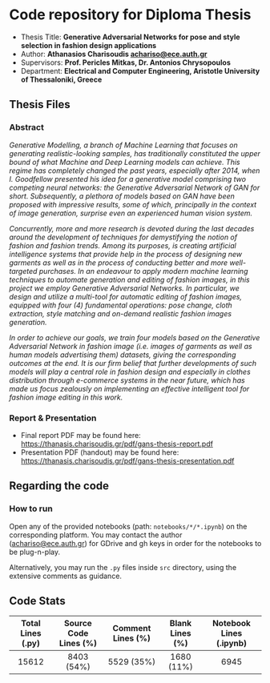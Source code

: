 # Code repository for Diploma Thesis
- Thesis Title: **Generative Adversarial Networks for pose and style selection in fashion design applications**
- Author: **Athanasios Charisoudis achariso@ece.auth.gr**
- Supervisors: **Prof. Pericles Mitkas, Dr. Antonios Chrysopoulos**
- Department: **Electrical and Computer Engineering, Aristotle University of Thessaloniki, Greece**

## Thesis Files

### Abstract
_Generative Modelling, a branch of Machine Learning that focuses on generating realistic-looking samples, has traditionally constituted the upper bound of what Machine and Deep Learning models can achieve. This regime has completely changed the past years, especially after 2014, when I. Goodfellow presented his idea for a generative model comprising two competing neural networks: the Generative Adversarial Network of GAN for short. Subsequently, a plethora of models based on GAN have been proposed with impressive results, some of which, principally in the context of image generation, surprise even an experienced human vision system._

_Concurrently, more and more research is devoted during the last decades around the development of techniques for demystifying the notion of fashion and fashion trends. Among its purposes, is creating artificial intelligence systems that provide help in the process of designing new garments as well as in the process of conducting better and more well-targeted purchases. In an endeavour to apply modern machine learning techniques to automate generation and editing of fashion images, in this project we employ Generative Adversarial Networks. In particular, we design and utilize a multi-tool for automatic editing of fashion images, equipped with four (4) fundamental operations: pose change, cloth extraction, style matching and on-demand realistic fashion images generation._

_In order to achieve our goals, we train four models based on the Generative Adversarial Network in fashion image (i.e. images of garments as well as human models advertising them) datasets, giving the corresponding outcomes at the end. It is our firm belief that further developments of such models will play a central role in fashion design and especially in clothes distribution through e-commerce systems in the near future, which has made us focus zealously on implementing an effective intelligent tool for fashion image editing in this work._

### Report \& Presentation
- Final report PDF may be found here: https://thanasis.charisoudis.gr/pdf/gans-thesis-report.pdf
- Presentation PDF (handout) may be found here: https://thanasis.charisoudis.gr/pdf/gans-thesis-presentation.pdf


## Regarding the code

### How to run
Open any of the provided notebooks (path: <code>notebooks/\*/\*.ipynb</code>) on the corresponding platform. You may contact the author (achariso@ece.auth.gr) for GDrive and gh keys in order for the notebooks to be plug-n-play.

Alternatively, you may run the <code>.py</code> files inside <code>src</code> directory, using the extensive comments as guidance.

## Code Stats
| Total Lines (.py) | Source Code Lines (%) | Comment Lines (%) | Blank Lines (%) | Notebook Lines (.ipynb) | 
| :---------------: | :-------------------: | :-------------: | :-------------: | :---------------------: |
| 15612 | 8403 (54%) | 5529 (35%) | 1680 (11%) | 6945 |

